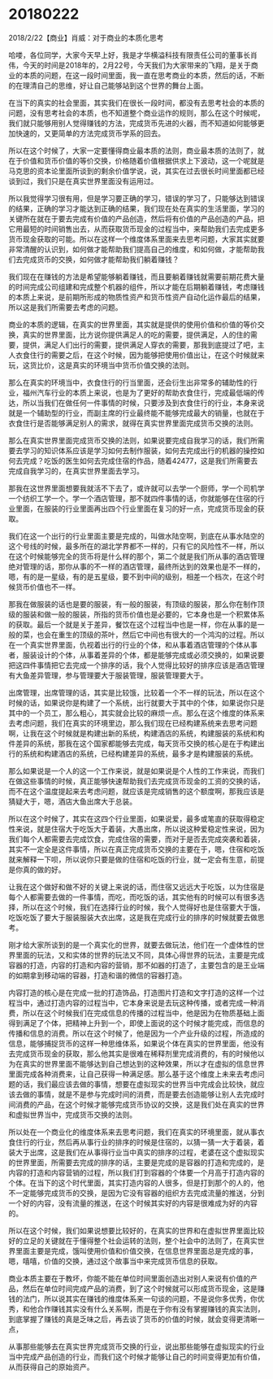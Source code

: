 # 20180222

2018/2/22【商业】肖威：对于商业的本质化思考

哈喽，各位同学，大家今天早上好，我是才华横溢科技有限责任公司的董事长肖伟，今天的时间是2018年的，2月22号，今天我们为大家带来的飞翔，是关于商业的本质的问题，在这一段时间里面，我一直在思考商业的本质，然后的话，不断的在理清自己的思维，好让自己能够站到这个世界的舞台上面。

在当下的真实的社会里面，其实我们在很长一段时间，都没有去思考社会的本质的问题，没有思考社会的本质，也不知道整个商业运作的规则，那么在这个时候呢，我们就只能够用别人觉得赚钱的方法，完成货币先进的火器，而不知道如何能够更加快速的，又更简单的方法完成货币学系的回去。

所以在这个时候了，大家一定要懂得商业最本质的法则，商业最本质的法则了，就在于价值和货币价值的等价交换，价格随着价值根据供求上下波动，这一个呢就是马克思的资本论里面所谈到的剩余价值学说，说，其实在过去很长时间里面都已经谈到过，我们只是在真实世界里面没有运用过。

所以我觉得学习很有用，但是学习要正确的学习，错误的学习了，只能够达到错误的结果，正确的学习才能达到正确的结果，我们现在处在真实的生活里面，学习的关键所在就在于要去完成有价值的产品创造，然后将有价值的产品创造的产品，把它用最短的时间销售出去，从而获取货币现金的过程当中，来帮助我们去完成更多货币现金获取的可能。所以在这样一个维度体系里面来去思考问题，大家其实就要非常清醒的认识到，如何做才能帮助我们提高自己的维度，和如何做，才能帮助我们去完成货币的交换，如何做才能帮助我们躺着赚钱？

我们现在在赚钱的方法是希望能够躺着赚钱，而且要躺着赚钱就需要前期花费大量的时间完成公司组建和完成整个机器的组件，所以才能在后期躺着赚钱，考虑赚钱的本质上来说，是前期所形成的物质性资产和货币性资产自动化运作最后的结果，所以这是我们所需要去考虑的问题。

商业的本质的逻辑，在真实的世界里面，其实就是提供的使用价值和价值的等价交换，真实的世界里面，比方说你提供满足人的吃的需要，提供满足，人的住的需要，提供，满足人们出行的需要，提供满足人穿衣的需要，那我到底提过了吧，主人衣食住行的需要之后，在这个时候，因为能够把使用价值出让，在这个时候就来玩，这货比价，这是真实的环境当中货币价值交换的法则。

那么在真实的环境当中，衣食住行的行当里面，还会衍生出非常多的辅助性的行业，福州汽车行业的本质上来说，也是为了更好的帮助衣食住行，完成最低端的传达，所以当我们在做任何一件事情的时候，只要涉及到衣食住行的行业，本身来说就是一个辅助型的行业，而副主席的行业最终能不能够完成最大的销量，也就在于衣食住行是否能够满足别人的需求，就得在真实世界里面完成货币交换的法则。

那么在真实世界里面完成货币交换的法则，如果说要完成自我学习的话，我们所需要去学习的知识体系应该是学习如何去制作服装，如何去完成出行的机器的操控如何去完成？吃饭的医生如何去完成住宿的作品，随着42477，这是我们所需要去完成自我学习的，在真实世界里面去学习。

那我在这世界里面想要我就活不下去了，或许就可以去学一个厨师，学一个司机学一个纺织工学一个。学一个酒店管理，那不就四件事情的话，你就能够在住宿的行业里面，在服装的行业里面再出四个行业里面在复习的好一点，完成货币现金的获取。

我们在这一个出行的行业里面主要是完成的，叫做水陆空啊，到底在从事水陆空的这个号线的时候，最多所在的湖北学界都不一样的，只有它的风险性不一样，所以在这个时候能够完全的货币将是什么样的那个，第二个就是我们所从事的酒店管理绝对管理的话，那你从事的不一样的酒店管理，最终所达到的效果也是不一样的，嗯，有的是一星级，有的是五星级，要不到中间的级别，相差一个档次，在这个时候货币价值也不一样。

那我在做服装的话也是要的服装，有一般的服装，有顶级的服装，那么你在制作顶级的服装和做一般的服装，所指的货币价值也是必要的，它本身也是一个积累体系的获取。最后一个就是关于差异，餐饮在这个过程当中也是一样，你在从事的是一般的菜，也会在重生的顶级的茶叶，然后它中间也有很大的一个鸿沟的过程。所以在一个真实世界里面，仇视着出行的行业的个体，和从事着酒店管理的个体从事者，服装设计的个体，从事着差异的个体，都是能够完成或必须交换的，如果说要把这四件事情把它去完成一个排序的话，我个人觉得比较好的排序应该是酒店管理有大鱼差异管理，参与管理要大于服装管理，服装管理要大于。

出席管理，出席管理的话，其实是比较饿，比较着一个不一样的玩法，所以在这个时候的话，如果说你是构建了一个系统，出行就要大于其中的个体，如果说你只是其中的一个员工，那么粗心，其实就会比较的麻烦一点。那么在这个维度的体系来去考虑问题，我们在真实的环境里边，那么我们现在已经构建系统来去思考问题啊，让我在这个时候就是构建出新的系统，构建酒店的系统，构建服装的系统和构件差异的系统，那我在这个国家都能够去完成，每天货币交换的核心是在于构建出行的系统和构建酒店的系统，已经构建差异的系统，最多才是构建服装的系统。

那么如果说是一个人的这一个工作来说，就是如果说是个人性的工作来说，而我们在做这些事情的时候，真正能够快速帮助我们去完成货币现金的工资的交换的话，而不在这个温度提起来去考虑问题，就应该是完成销售的这个额度啊，那我应该是猜疑大于，嗯，酒店大鱼出席大于总装。

所以在这个时候了，其实在这四个行业里面，如果说爱，最多或笔直的获取得稳定性来说，就是住宿大于吃饭大于着装，大愚出席，所以说这种爱稳定性来说，因为我们每个人都需要去完成饮食，完成住宿的需要，而对于是否去完成突袭和着装，其实不一定全是这件事情，所以在真正完成货币交换的主要在于，嗯，住宿和吃饭就来解释一下呗，所以说你只要是做的住宿和吃饭的行业，就一定会有生意，前提是你真的做的好。

让我在这个做好和做不好的关键上来说的话，而住宿又远远大于吃饭，以为住宿是每个人都需要去做的一件事情，而吃，而吃饭的话，其实他有的时候可以有很多选择，所以在这个时候，我们在选择行业的时候，我个人觉得好也是住宿要大于饿，吃饭吃饭了要大于服装服装大衣出席，这是我在完成行业的排序的时候就要去做思考。

刚才给大家所谈到的是一个真实化的世界，就要去做玩法，他们在一个虚体性的世界里面的玩法，又和实体的世界的玩法又不同，具体心得世界的玩法，主要是完成容器的打造，内容的打造和内容的营销，那不如器的打造了，主要包含的是王业端的如期拿到移动端的容器，打造和谐的微信的容器打造。

内容打造的核心是在完成一批的打造饰品，打造图片打造和文字打造的这样一个过程当中，通过打造内容的过程当中，它本身来说是去玩这种传播，或者完成一种消费，所以在这个时候我们在完成信息的传播的过程当中，他是因为在物质基础上面得到满足了个体，把精神上升到一个，即使上面说的这个时候才能完成，而信息的传播和信息的消费。所以在这个时候了，他是因为一个产业升级的过程，所造成的信息，能够捕捉货币的这样一种思维体系，如果说个体在真实的世界里面，他没有去完成货币现金的获取，那么他其实是很难在稀释剂里完成消费的，有的时候他以为在真实的世界里面不能够达到自己想达到的这种效果，所以才在虚拟的信息世界里面完成各种消费来，让自己获得一种满足感。那么基于这个维度上未来去考虑问题的话，我们最应该去做的事情，想要在虚拟现实的世界当中完成会比较快，就应该去做的事情，就是不是参与完成时间的消费，而是要去创造能够让别人去完成时间消费的产品，在这个时候才能够完成货币协议的交换，这是我们处在真实的世界和虚拟世界当中，完成货币交换的法则。

所以处在一个商业化的维度体系来去思考问题，我们在真实的环境里面，就从事衣食住行的行业，然后再从事行业的排序的时候是住宿的，以猜一猜一大于着装，着装大于出席，这是我们在从事得行业当中真实的排序的过程，老婆在这个虚拟现实的世界里面，所需要去完成的排序的话，主要是完成的是容器的打造和完成的，是内容的打造和内容营销的过程，所以我们打到容器的个体要一个月高于打造内容的个体。在当下的这个时代里面，其实打造内容的人很多，但是打到那个的人的，他不一定能够完成货币的交换，是因为它没有容器的组织方去完成流量的推送，分到一个好的内容，没有流量的推送，在这个时候其实好的内容是很难成为好的内容的。

所以在这个时候，我们如果说想要比较好的，在真实的世界和在虚拟世界里面比较好的立足的关键就在于懂得整个社会运转的法则，整个社会中的法则了，在真实世界里面主要是完成，饿叫使用价值和价值交换，在信息世界里面总是完成的事，嗯，嘻嘻，价值的交换，通过这个故事当中来完成货币信息的获取。

商业本质主要在于教坏，你能不能在单位时间里面创造出对别人来说有价值的产品，然后在单位时间完成产品的消费，到了这个时候就可以形成货币现金，这是赚钱的法门，所以说其实在赚钱的维度体系来一句谈的问题，不是说你多优秀，你优秀，和他合作赚钱其实没有什么关系啊，而是在于你有没有掌握赚钱的真实法则，到底掌握了赚钱的真是乏味之后，再去谈了货币的价值的时候，就会变得更清晰一点，

从事那些能够去在真实世界完成货币交换的行业，说出那些能够在虚拟现实的行业当中完成产品创造的行业，而我们这个时候才能够让自己的时间变得更加有价值，从而获得自己的原始资产。
